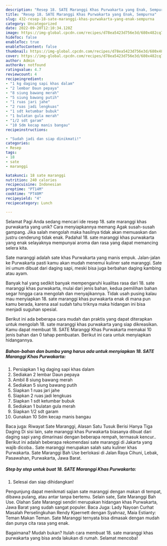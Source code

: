 ```yaml
---
description: "Resep 18. SATE Maranggi Khas Purwakarta yang Enak, Sempurna"
title: "Resep 18. SATE Maranggi Khas Purwakarta yang Enak, Sempurna"
slug: 432-resep-18-sate-maranggi-khas-purwakarta-yang-enak-sempurna
category: Uncategorized
date: 2022-09-20T12:10:34.128Z
image: https://img-global.cpcdn.com/recipes/d78ea5423d756e3d/680x482cq70/18-sate-maranggi-khas-purwakarta-foto-resep-utama.jpg
hideToc: false
enableToc: true
enableTocContent: false
thumbnail: https://img-global.cpcdn.com/recipes/d78ea5423d756e3d/680x482cq70/18-sate-maranggi-khas-purwakarta-foto-resep-utama.jpg
cover: https://img-global.cpcdn.com/recipes/d78ea5423d756e3d/680x482cq70/18-sate-maranggi-khas-purwakarta-foto-resep-utama.jpg
author: Admin
authorAv: notfound
ratingvalue: 4.7
reviewcount: 4
recipeingredient:
- "1 kg daging sapi khas dalam"
- "2 lembar Daun pepaya"
- "8 siung bawang merah"
- "5 siung bawang putih"
- "1 ruas jari jahe"
- "2 ruas jadi lengkuas"
- "1 sdt ketumbar bubuk"
- "1 bulatan gula merah"
- "1/2 sdt garam"
- "10 Sdm kecap manis bangau"
recipeinstructions:

- "Sudah jadi dan siap dinikmati!"
categories:
- Resep
tags:
- 18
- sate
- maranggi

katakunci: 18 sate maranggi 
nutrition: 240 calories
recipecuisine: Indonesian
preptime: "PT14M"
cooktime: "PT40M"
recipeyield: "4"
recipecategory: Lunch

---
```



Selamat Pagi Anda sedang mencari ide resep 18. sate maranggi khas purwakarta yang unik? Cara menyiapkannya memang Agak susah-susah gampang. Jika salah mengolah maka hasilnya tidak akan memuaskan dan justru cenderung tidak enak. Padahal 18. sate maranggi khas purwakarta yang enak selayaknya mempunyai aroma dan rasa yang dapat memancing selera kita.


Sate maranggi adalah sate khas Purwakarta yang manis empuk. Jalan-jalan ke Purwakarta pasti kamu akan mudah menemui kuliner sate maranggi. Sate ini umum dibuat dari daging sapi, meski bisa juga berbahan daging kambing atau ayam.

Banyak hal yang sedikit banyak mempengaruhi kualitas rasa dari 18. sate maranggi khas purwakarta, mulai dari jenis bahan, kedua pemilihan bahan segar hingga cara mengolah dan menyajikannya. Tidak usah pusing kalau mau menyiapkan 18. sate maranggi khas purwakarta enak di mana pun kamu berada, karena asal sudah tahu triknya maka hidangan ini bisa menjadi suguhan spesial.


Berikut ini ada beberapa cara mudah dan praktis yang dapat diterapkan untuk mengolah 18. sate maranggi khas purwakarta yang siap dikreasikan. Kamu dapat membuat 18. SATE Maranggi Khas Purwakarta memakai 10 jenis bahan dan 0 tahap pembuatan. Berikut ini cara untuk menyiapkan hidangannya.

<!--inarticleads1-->

##### Bahan-bahan dan bumbu yang harus ada untuk menyiapkan 18. SATE Maranggi Khas Purwakarta:

1. Persiapkan 1 kg daging sapi khas dalam
1. Sediakan 2 lembar Daun pepaya
1. Ambil 8 siung bawang merah
1. Sediakan 5 siung bawang putih
1. Siapkan 1 ruas jari jahe
1. Siapkan 2 ruas jadi lengkuas
1. Siapkan 1 sdt ketumbar bubuk
1. Sediakan 1 bulatan gula merah
1. Siapkan 1/2 sdt garam
1. Gunakan 10 Sdm kecap manis bangau


Baca juga: Riwayat Sate Maranggi, Alasan Satu Tusuk Berisi Hanya Tiga Daging Di sisi lain, sate maranggi khas Purwakarta biasanya dibuat dari daging sapi yang dimarinasi dengan beberapa rempah, termasuk kencur.. Berikut ini adalah beberapa rekomendasi sate maranggi di Jakarta yang wajib dicoba.. Sate maranggi merupakan salah satu kuliner khas Purwakarta. Sate Maranggi Bah Use berlokasi di Jalan Raya Cihuni, Lebak, Pasawahan, Purwakarta, Jawa Barat. 

<!--inarticleads2-->

##### Step by step untuk buat 18. SATE Maranggi Khas Purwakarta:


1. Selesai dan siap dihidangkan!

Pengunjung dapat menikmati sajian sate maranggi dengan makan di tempat, dibawa pulang, atau antar tanpa bertemu. Selain sate, Sate Maranggi Bah Use. Olahan Sate Maranggi sendiri merupakan hidangan khas Purwakarta, Jawa Barat yang sudah sangat populer. Baca Juga: Lady Nayoan Curhat Masalah Perselingkuhan Rendy Kjaernett dengan Syahnaz, Maia Estianty: Teman Makan Teman. Sate Maranggi ternyata bisa dimasak dengan mudah dan punya cita rasa yang enak. 

Bagaimana? Mudah bukan? Itulah cara membuat 18. sate maranggi khas purwakarta yang bisa anda lakukan di rumah. Selamat mencoba!
